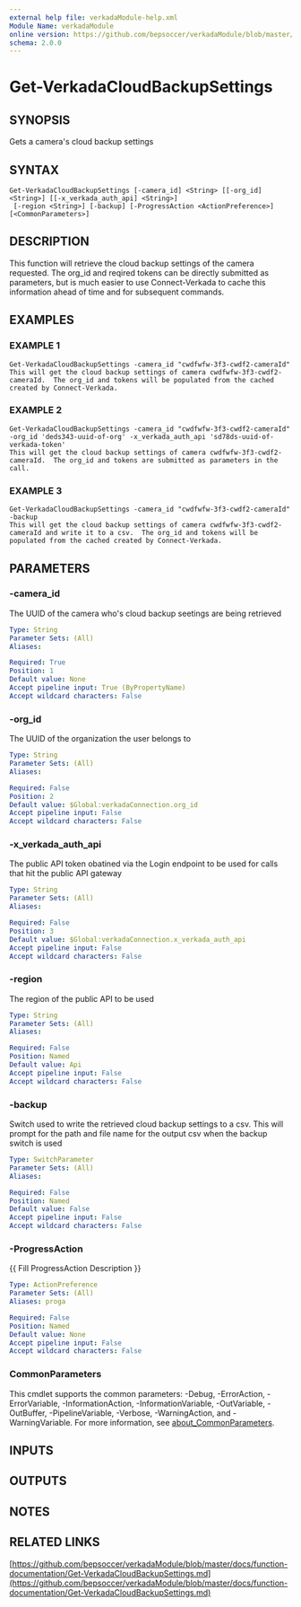 ```yaml
---
external help file: verkadaModule-help.xml
Module Name: verkadaModule
online version: https://github.com/bepsoccer/verkadaModule/blob/master/docs/function-documentation/Get-VerkadaCloudBackupSettings.md
schema: 2.0.0
---
```


# Get-VerkadaCloudBackupSettings

## SYNOPSIS
Gets a camera's cloud backup settings

## SYNTAX

```
Get-VerkadaCloudBackupSettings [-camera_id] <String> [[-org_id] <String>] [[-x_verkada_auth_api] <String>]
 [-region <String>] [-backup] [-ProgressAction <ActionPreference>] [<CommonParameters>]
```

## DESCRIPTION
This function will retrieve the cloud backup settings of the camera requested.
The org_id and reqired tokens can be directly submitted as parameters, but is much easier to use Connect-Verkada to cache this information ahead of time and for subsequent commands.

## EXAMPLES

### EXAMPLE 1
```
Get-VerkadaCloudBackupSettings -camera_id "cwdfwfw-3f3-cwdf2-cameraId"
This will get the cloud backup settings of camera cwdfwfw-3f3-cwdf2-cameraId.  The org_id and tokens will be populated from the cached created by Connect-Verkada.
```

### EXAMPLE 2
```
Get-VerkadaCloudBackupSettings -camera_id "cwdfwfw-3f3-cwdf2-cameraId" -org_id 'deds343-uuid-of-org' -x_verkada_auth_api 'sd78ds-uuid-of-verkada-token'
This will get the cloud backup settings of camera cwdfwfw-3f3-cwdf2-cameraId.  The org_id and tokens are submitted as parameters in the call.
```

### EXAMPLE 3
```
Get-VerkadaCloudBackupSettings -camera_id "cwdfwfw-3f3-cwdf2-cameraId" -backup
This will get the cloud backup settings of camera cwdfwfw-3f3-cwdf2-cameraId and write it to a csv.  The org_id and tokens will be populated from the cached created by Connect-Verkada.
```

## PARAMETERS

### -camera_id
The UUID of the camera who's cloud backup seetings are being retrieved

```yaml
Type: String
Parameter Sets: (All)
Aliases:

Required: True
Position: 1
Default value: None
Accept pipeline input: True (ByPropertyName)
Accept wildcard characters: False
```

### -org_id
The UUID of the organization the user belongs to

```yaml
Type: String
Parameter Sets: (All)
Aliases:

Required: False
Position: 2
Default value: $Global:verkadaConnection.org_id
Accept pipeline input: False
Accept wildcard characters: False
```

### -x_verkada_auth_api
The public API token obatined via the Login endpoint to be used for calls that hit the public API gateway

```yaml
Type: String
Parameter Sets: (All)
Aliases:

Required: False
Position: 3
Default value: $Global:verkadaConnection.x_verkada_auth_api
Accept pipeline input: False
Accept wildcard characters: False
```

### -region
The region of the public API to be used

```yaml
Type: String
Parameter Sets: (All)
Aliases:

Required: False
Position: Named
Default value: Api
Accept pipeline input: False
Accept wildcard characters: False
```

### -backup
Switch used to write the retrieved cloud backup settings to a csv. 
This will prompt for the path and file name for the output csv when the backup switch is used

```yaml
Type: SwitchParameter
Parameter Sets: (All)
Aliases:

Required: False
Position: Named
Default value: False
Accept pipeline input: False
Accept wildcard characters: False
```

### -ProgressAction
{{ Fill ProgressAction Description }}

```yaml
Type: ActionPreference
Parameter Sets: (All)
Aliases: proga

Required: False
Position: Named
Default value: None
Accept pipeline input: False
Accept wildcard characters: False
```

### CommonParameters
This cmdlet supports the common parameters: -Debug, -ErrorAction, -ErrorVariable, -InformationAction, -InformationVariable, -OutVariable, -OutBuffer, -PipelineVariable, -Verbose, -WarningAction, and -WarningVariable. For more information, see [about_CommonParameters](http://go.microsoft.com/fwlink/?LinkID=113216).

## INPUTS

## OUTPUTS

## NOTES

## RELATED LINKS

[https://github.com/bepsoccer/verkadaModule/blob/master/docs/function-documentation/Get-VerkadaCloudBackupSettings.md](https://github.com/bepsoccer/verkadaModule/blob/master/docs/function-documentation/Get-VerkadaCloudBackupSettings.md)

